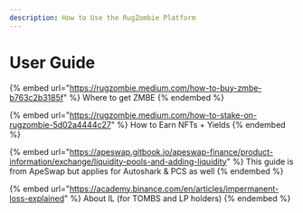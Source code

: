 ```yaml
---
description: How to Use the RugZombie Platform
---
```


# User Guide

{% embed url="https://rugzombie.medium.com/how-to-buy-zmbe-b763c2b3185f" %}
Where to get ZMBE
{% endembed %}

{% embed url="https://rugzombie.medium.com/how-to-stake-on-rugzombie-5d02a4444c27" %}
How to Earn NFTs + Yields
{% endembed %}

{% embed url="https://apeswap.gitbook.io/apeswap-finance/product-information/exchange/liquidity-pools-and-adding-liquidity" %}
This guide is from ApeSwap but applies for Autoshark & PCS as well
{% endembed %}

{% embed url="https://academy.binance.com/en/articles/impermanent-loss-explained" %}
About IL (for TOMBS and LP holders)
{% endembed %}

